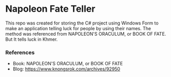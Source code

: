 # Napoleon Fate Teller
This repo was created for storing the C# project using Windows Form to make an application telling luck for people by using their names. The method was referenced from NAPOLEON'S ORACULUM, or BOOK OF FATE. But It tells luck in Khmer.

### References
- Book: NAPOLEON'S ORACULUM, or BOOK OF FATE
- Blog: https://www.knongsrok.com/archives/92950
